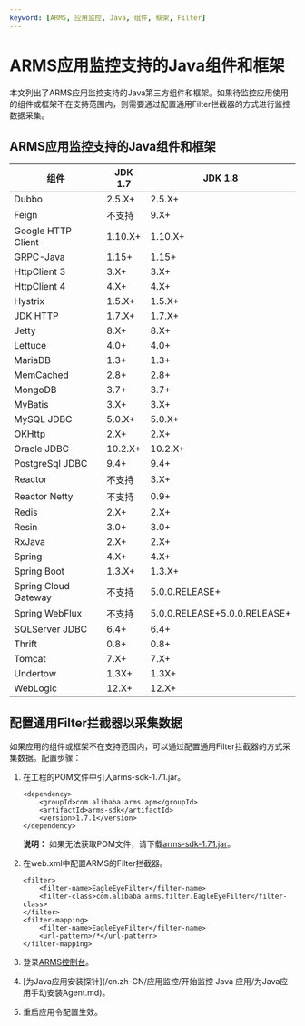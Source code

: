 ```yaml
---
keyword: [ARMS, 应用监控, Java, 组件, 框架, Filter]
---
```


# ARMS应用监控支持的Java组件和框架

本文列出了ARMS应用监控支持的Java第三方组件和框架。如果待监控应用使用的组件或框架不在支持范围内，则需要通过配置通用Filter拦截器的方式进行监控数据采集。

## ARMS应用监控支持的Java组件和框架

|组件|JDK 1.7|JDK 1.8|
|--|-------|-------|
|Dubbo|2.5.X+|2.5.X+|
|Feign|不支持|9.X+|
|Google HTTP Client|1.10.X+|1.10.X+|
|GRPC-Java|1.15+|1.15+|
|HttpClient 3|3.X+|3.X+|
|HttpClient 4|4.X+|4.X+|
|Hystrix|1.5.X+|1.5.X+|
|JDK HTTP|1.7.X+|1.7.X+|
|Jetty|8.X+|8.X+|
|Lettuce|4.0+|4.0+|
|MariaDB|1.3+|1.3+|
|MemCached|2.8+|2.8+|
|MongoDB|3.7+|3.7+|
|MyBatis|3.X+|3.X+|
|MySQL JDBC|5.0.X+|5.0.X+|
|OKHttp|2.X+|2.X+|
|Oracle JDBC|10.2.X+|10.2.X+|
|PostgreSql JDBC|9.4+|9.4+|
|Reactor|不支持|3.X+|
|Reactor Netty|不支持|0.9+|
|Redis|2.X+|2.X+|
|Resin|3.0+|3.0+|
|RxJava|2.X+|2.X+|
|Spring|4.X+|4.X+|
|Spring Boot|1.3.X+|1.3.X+|
|Spring Cloud Gateway|不支持|5.0.0.RELEASE+|
|Spring WebFlux|不支持|5.0.0.RELEASE+5.0.0.RELEASE+|
|SQLServer JDBC|6.4+|6.4+|
|Thrift|0.8+|0.8+|
|Tomcat|7.X+|7.X+|
|Undertow|1.3X+|1.3X+|
|WebLogic|12.X+|12.X+|

## 配置通用Filter拦截器以采集数据

如果应用的组件或框架不在支持范围内，可以通过配置通用Filter拦截器的方式采集数据。配置步骤：

1.  在工程的POM文件中引入arms-sdk-1.7.1.jar。

    ```
    <dependency>
        <groupId>com.alibaba.arms.apm</groupId>
        <artifactId>arms-sdk</artifactId>
        <version>1.7.1</version>
    </dependency>
    ```

    **说明：** 如果无法获取POM文件，请下载[arms-sdk-1.7.1.jar](https://aliware-images.oss-cn-hangzhou.aliyuncs.com/arms/arms-sdk-1.7.1.jar)。

2.  在web.xml中配置ARMS的Filter拦截器。

    ```
    <filter>
        <filter-name>EagleEyeFilter</filter-name>
        <filter-class>com.alibaba.arms.filter.EagleEyeFilter</filter-class>
    </filter>
    <filter-mapping>
        <filter-name>EagleEyeFilter</filter-name>
        <url-pattern>/*</url-pattern>
    </filter-mapping>
    ```

3.  登录[ARMS控制台](https://arms.console.aliyun.com/#/home)。
4.  [为Java应用安装探针](/cn.zh-CN/应用监控/开始监控 Java 应用/为Java应用手动安装Agent.md)。
5.  重启应用令配置生效。

